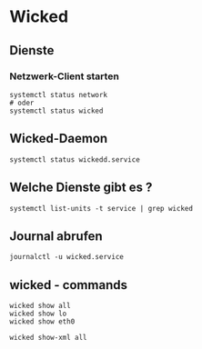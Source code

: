 # Wicked 

## Dienste

### Netzwerk-Client starten 

```
systemctl status network 
# oder 
systemctl status wicked 
```

## Wicked-Daemon 

```
systemctl status wickedd.service 
```

## Welche Dienste gibt es ? 

```
systemctl list-units -t service | grep wicked
```


## Journal abrufen 

```
journalctl -u wicked.service 
```

## wicked - commands 

```
wicked show all 
wicked show lo 
wicked show eth0

wicked show-xml all
```
